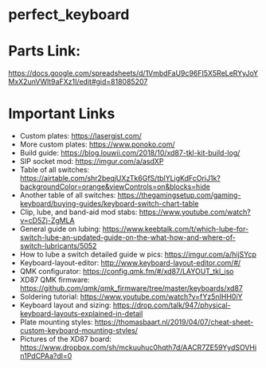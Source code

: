 # perfect_keyboard

# Parts Link:
https://docs.google.com/spreadsheets/d/1VmbdFaU9c96FI5X5ReLeRYyJoYMxX2unVWlt9aFXz1I/edit#gid=818085207

# Important Links
- Custom plates: https://lasergist.com/
- More custom plates: https://www.ponoko.com/
- Build guide: https://blog.louwii.com/2018/10/xd87-tkl-kit-build-log/
- SIP socket mod: https://imgur.com/a/asdXP
- Table of all switches: https://airtable.com/shr2beqjUXzTk6GfS/tblYLigKdFcOriJ1k?backgroundColor=orange&viewControls=on&blocks=hide
- Another table of all switches: https://thegamingsetup.com/gaming-keyboard/buying-guides/keyboard-switch-chart-table
- Clip, lube, and band-aid mod stabs: https://www.youtube.com/watch?v=cD5Zj-ZgMLA
- General guide on lubing: https://www.keebtalk.com/t/which-lube-for-switch-lube-an-updated-guide-on-the-what-how-and-where-of-switch-lubricants/5052
- How to lube a switch detailed guide w pics: https://imgur.com/a/hijSYcp
- Keyboard-layout-editor: http://www.keyboard-layout-editor.com/#/
- QMK configurator: https://config.qmk.fm/#/xd87/LAYOUT_tkl_iso
- XD87 QMK firmware: https://github.com/qmk/qmk_firmware/tree/master/keyboards/xd87
- Soldering tutorial: https://www.youtube.com/watch?v=fYz5nIHH0iY
- Keyboard layout and sizing: https://drop.com/talk/947/physical-keyboard-layouts-explained-in-detail
- Plate mounting styles: https://thomasbaart.nl/2019/04/07/cheat-sheet-custom-keyboard-mounting-styles/
- Pictures of the XD87 board: https://www.dropbox.com/sh/mckuuhuc0hqth7d/AACR7ZE59YydSOVHin1PdCPAa?dl=0
